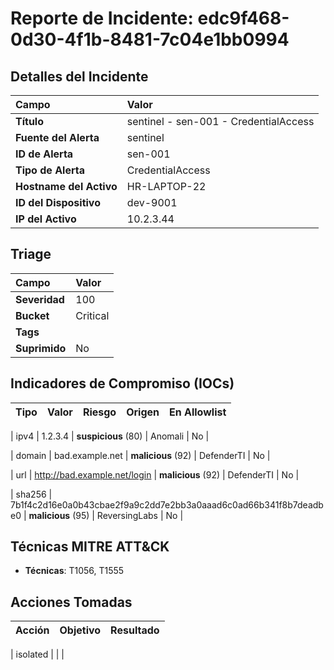 # Reporte de Incidente: edc9f468-0d30-4f1b-8481-7c04e1bb0994

## Detalles del Incidente
| Campo | Valor |
| :--- | :--- |
| **Título** | sentinel - sen-001 - CredentialAccess |
| **Fuente del Alerta** | sentinel |
| **ID de Alerta** | sen-001 |
| **Tipo de Alerta** | CredentialAccess |
| **Hostname del Activo** | HR-LAPTOP-22 |
| **ID del Dispositivo** | dev-9001 |
| **IP del Activo** | 10.2.3.44 |

## Triage
| Campo | Valor |
| :--- | :--- |
| **Severidad** | 100 |
| **Bucket** | Critical |
| **Tags** |  |
| **Suprimido** | No |

## Indicadores de Compromiso (IOCs)

| Tipo | Valor | Riesgo | Origen | En Allowlist |
| :--- | :--- | :--- | :--- | :--- |

| ipv4 | 1.2.3.4 | **suspicious** (80) | Anomali | No |

| domain | bad.example.net | **malicious** (92) | DefenderTI | No |

| url | http://bad.example.net/login | **malicious** (92) | DefenderTI | No |

| sha256 | 7b1f4c2d16e0a0b43cbae2f9a9c2dd7e2bb3a0aaad6c0ad66b341f8b7deadbe0 | **malicious** (95) | ReversingLabs | No |



## Técnicas MITRE ATT&CK

- **Técnicas**: T1056, T1555


## Acciones Tomadas

| Acción | Objetivo | Resultado |
| :--- | :--- | :--- |

| isolated |  |  |

